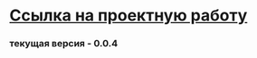 # [Ссылка на проектную работу](https://Nastena-na.github.io/Regular-expression/)

### текущая версия - 0.0.4
